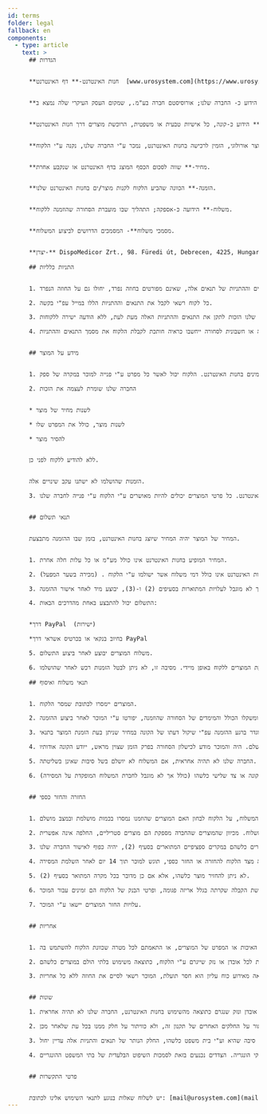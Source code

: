 ```yaml
---
id: terms
folder: legal
fallback: en
components:
  - type: article
    text: >
      ## הגדרות


      **חנות האינטרנט-** דף האינטרנט  [www.urosystem.com](https://www.urosystem.com/)


      **מוכר-** הידוע כ- החברה שלנו; אורוסיסטם חברה בע"מ., שמקום העסק העיקרי שלה נמצא ב:                             Szent István park 26, 1137 Budapest, Hungary, EU VAT number: HU22923820.                                                          


      **לקוח-** הידוע כ-קונה, כל אישיות טבעית או משפטית, הרוכשת מוצרים דרך חנות האינטרנט.


      **מוצר-** מוצרים רבים, הידועים כ-סחורה, כל מוצר אורולוגי, הזמין לרכישה בחנות האינטרנט, נמכר ע"י החברה שלנו, נקנה ע"י הלקוח.


      **מחיר-** שווה לסכום הכסף המוצג בדף האינטרנט או שנקבע אחרת.


      **הזמנה-** הכוונה שהביע הלקוח לקנות מוצר/ים בחנות האינטרנט שלנו.


      **משלוח-** הידועה כ-אספקה; התהליך שבו מועברת הסחורה שהוזמנה ללקוח.


      **מסמכי משלוח**- המסמכים הדרושים לביצוע המשלוח.


      **יצרן-** DispoMedicor Zrt., 98. Füredi út, Debrecen, 4225, Hungary. 
       
      ## התניות כלליות


      1. תנאים והגבלות אלה יחולו על כל החוזים וההזמנות, הנוגעים למכירת כל סחורה ע"י החברה שלנו ללקוח. אם נערך חוזה נפרד כלשהו בין החברה שלנו ללקוח והוא מכיל מידע כלשהו שונה מהתנאים וההתניות הללו, יחולו התנאים וההגבלות הכתובים בחוזה הנפרד. כל התנאים וההתניות של תנאים אלה, שאינם מפורטים בחוזה נפרד, יחולו גם על החוזה הנפרד.

      2. כל לקוח רשאי לקבל את התנאים וההתניות הללו במייל עפ"י בקשה.

      3. לחברה שלנו הזכות לתקן את התנאים וההתניות האלה מעת לעת, ללא הודעה ישירה ללקוחות.

      4. קבלת אישור הזמנת מכירה או חשבונית לסחורה ייחשבו כראיה חותכת לקבלת הלקוח את מסמך התנאים וההתניות.


      ## מידע על המוצר


      1. המפרט של מוצר המופיע בחנות האינטרנט תואם למפרט בפועל של המוצר המתואר. למוכר או ליצרן הזכות לתקן מפרטים מבלי לשים לב ללקוחות המוכר. החברה שלנו עושה כל מאמץ סביר לספק מידע מדויק ועדכני על כל המוצרים הזמינים בחנות האינטרנט. הלקוח יכול לאשר כל מפרט ע"י פנייה למוכר במקרה של ספק.

      2. החברה שלנו שומרת לעצמה את הזכות


      * לשנות מחיר של מוצר

      * לשנות מוצר, כולל את המפרט שלו

      * להסיר מוצר


      ללא להודיע ללקוח לפני כן.


      הזמנות שהושלמו לא ישתנו עקב שינויים אלה.

      3. החברה שלנו עושה כל מאמץ סביר להמחיש כל מוצר בחנות האינטרנט בצורה מדויקת ככל האפשר. המוכר לא לוקח אחריות על הבדלים קלים בין האיור של המוצר לבין המוצר שנמסר, כל עוד ההבדלים אינם משפיעים על שימושיות המוצר או על המפרט המתואר ישירות בחנות האינטרנט. כל פרטי המוצרים יכולים להיות מאושרים ע"י הלקוח ע"י פנייה לחברה שלנו.


      ## תנאי תשלום


      המחיר של המוצר יהיה המחיר שיוצג בחנות האינטרנט, בזמן שבו ההזמנה מתבצעת.


      1. המחיר המופיע בחנות האינטרנט אינו כולל מע"מ או כל עלות חלה אחרת.

      2. המחיר המופיע בחנות האינטרנט אינו כולל דמי משלוח אשר ישולמו ע"י הלקוח . (מכירה בשער המפעל) (EXW)

      3. תשלום המחיר, אשר יכלול כל עלות חלה אחרת, כולל, אך לא מוגבל לעלויות המתוארות בסעיפים (2) ו-(3), יבוצע מיד לאחר אישור ההזמנה.

      4. התשלום יכול להתבצע באחת מהדרכים הבאות:


      *דרך PayPal  (ישירות)

      *בחיוב בנקאי או בכרטיס אשראי דרך PayPal 

      5. משלוח המוצרים יבוצע לאחר ביצוע התשלום.

      6. לכן, לאחר השלמת הרכישה, מתחיל תהליך אספקת המוצרים ללקוח באופן מיידי. מסיבה זו, לא ניתן לבטל הזמנות רכש לאחר שהושלמו. 
      	 
      ## תנאי משלוח ואיסוף


      1. המוצרים יימסרו לכתובת שמסר הלקוח.

      2. לוח הזמנים של המשלוח ומשקלו הכולל והמימדים של הסחורה שהוזמנה, יפורטו ע"י המוכר לאחר ביצוע ההזמנה.

      3. הסחורה מועברת ע"י נותן שירותי שליחויות המוגדר ברגע ההזמנה עפ"י שיקול דעתו של הקונה במחיר שניתן בעת הזמנת המוצר בתנאי DDU (משלוח לא כולל תשלום מכס).

      4. החברה שלנו עושה כל מאמץ לעמוד בתקופת האספקה שצוינה ולשלוח את הסחורה במצב מושלם. היה והמוכר מודע לכישלון הסחורה בפרק הזמן שצוין מראש, ייודע הקונה אודותיו.

      5. החברה שלנו לא תהיה אחראית, אם המשלוח לא יושלם בשל סיבות שאינן בשליטתה.

      6. החברה שלנו לא תהיה אחראית לכל הפסד, נזק או הוצאה הנגרמת ע"י הקונה או צד שלישי כלשהו (כולל אך לא מוגבל לחברת המשלוח המופקדת על המסירה).


      ## החזרה והחזר כספי


      1. החברה שלנו עושה כל מאמץ סביר להבטיח שכל המוצרים שנרכשו מועברים במצב מושלם. לאחר השלמת המשלוח, על הלקוח לבחון האם המוצרים שהוזמנו נמסרו בכמות מושלמת ובמצב מושלם.

      2. במקרה שאריזת הסחורה שנשלחה ככל הנראה פגומה, אנו ממליצים לא לקבל את המשלוח. מכיוון שהמוצרים שהחברה מספקת הם מוצרים סטריליים, החלפה אינה אפשרית.

      3. תהליך ההחזר של מוצרים כלשהם במקרים ספציפיים המתוארים בסעיף (2), יהיה כפוף לאישור החברה שלנו.

      4. כל תביעה מצד הלקוח להחזרה או החזר כספי, תוגש למוכר תוך 14 יום לאחר השלמת המסירה.

      5. לא ניתן להחזיר מוצר כלשהו, אלא אם כן מדובר בכל מקרה המתואר בסעיף (2).

      6. סכום ההחזר יועבר תוך 7 ימי עבודה לאחר שלחברה קיבלה הודעה מספק שירותי המשלוח על כישלון המסירה, עקב הכחשת הקבלה שקרתה בגלל אריזה פגומה, ופרטי הבנק של הלקוח הם זמינים עבור המוכר.

      7. עלויות החזר המוצרים יישאו ע"י המוכר.


      ## אחריות


      1. החברה שלנו לא תישא באחריות לכל ההשלכות של הקונה, או כל גורם המעורב בתהליך השלמת ההזמנה בדבר האיכות או המפרט של המוצרים, או התאמתם לכל מטרה שכוונת הלקוח להשתמש בה.

      2. החברה שלנו לא תישא באחריות לכל אובדן או נזק שייגרם ע"י הלקוח, כתוצאה משימוש בלתי הולם במוצרים כלשהם.

      3. החברה שלנו לא תישא באחריות לכל עיכוב או אי- ביצוע התחייבויות כאמור בתקנון זה, אם הדבר נגרם ע"י אירועי כוח עליון, כולל, אך לא מוגבל לדברים הבאים: תאונות, אסונות טבע, תקלות במכונות, אי- זמינות של חומרי גלם, שביתה, מעשה אלוהים. אם עיכוב כלשהו נמשך לאורך פרק זמן שהחברה שלנו רואה כבלתי סביר או אם מאמץ כלשהו להתגבר על המכשולים הנגרמים כתוצאה מאירוע כוח עליון הוא חסר תועלת, המוכר רשאי לסיים את החוזה ללא כל אחריות.


      ## שונות

      1. החברה שלנו עושה כל מאמץ סביר לשמור על בטיחות חנות האינטרנט. בגין כל אובדן ונזק שנגרם כתוצאה מהשימוש בחנות האינטרנט, החברה שלנו לא תהיה אחראית.

      2. הוויתור או אי- האכיפה של חלקים כלשהם בתנאים וההתניות הללו ע"י אף אחד מהצדדים לא יתפרשו כוויתור על החלקים האחרים של תקנון זה, ולא כוויתור על חלק ממנו בכל עת שלאחר מכן.

      3. אם תנאי או הוראה כלשהם בתנאים וההתניות הללו נקבעים כפסולים, בלתי ניתנים לאכיפה או בלתי חוקיים מכל סיבה שהיא וע"י בית משפט כלשהו, החלק הנותר של תנאים והתניות אלה עדיין יחול.

      4. תנאים והתניות אלה וכל החוזים שייערכו בין החברה שלנו ללקוח יחולו ויתפרשו בהתאם לחוקי הונגריה. הצדדים נכנעים בזאת לסמכות השיפוט הבלעדית של בתי המשפט ההונגריים.


      ## פרטי התקשרות


      יש לשלוח שאלות בנוגע לתנאי השימוש אלינו לכתובת: [mail@urosystem.com](mailto:mail@urosystem.com).
---
```

